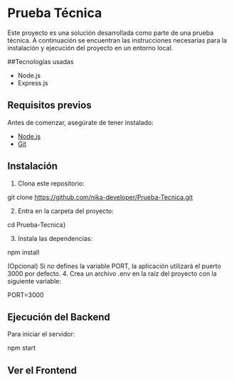 # Prueba Técnica

Este proyecto es una solución desarrollada como parte de una prueba técnica. A continuación se encuentran las instrucciones necesarias para la instalación y ejecución del proyecto en un entorno local.

##Tecnologías usadas

- Node.js
- Express.js

## Requisitos previos

Antes de comenzar, asegúrate de tener instalado:

- [Node.js](https://nodejs.org/)
- [Git](https://git-scm.com/)

## Instalación

1. Clona este repositorio:

git clone https://github.com/nika-developer/Prueba-Tecnica.git

2. Entra en la carpeta del proyecto:

cd Prueba-Tecnica}

3. Instala las dependencias:

npm install

(Opcional) Si no defines la variable PORT, la aplicación utilizará el puerto 3000 por defecto.
4. Crea un archivo .env en la raíz del proyecto con la siguiente variable:

PORT=3000

## Ejecución del Backend
Para iniciar el servidor:

npm start

## Ver el Frontend

